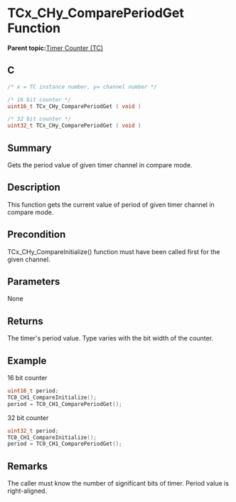 # TCx\_CHy\_ComparePeriodGet Function

**Parent topic:**[Timer Counter \(TC\)](GUID-B7C79854-BBCD-49B3-9EA3-C379E6A5FCE0.md)

## C

```c
/* x = TC instance number, y= channel number */

/* 16 bit counter */
uint16_t TCx_CHy_ComparePeriodGet ( void )

/* 32 bit counter */
uint32_t TCx_CHy_ComparePeriodGet ( void )
```

## Summary

Gets the period value of given timer channel in compare mode.

## Description

This function gets the current value of period of given timer channel in compare mode.

## Precondition

TCx\_CHy\_CompareInitialize\(\) function must have been called first for the given channel.

## Parameters

None

## Returns

The timer's period value. Type varies with the bit width of the counter.

## Example

16 bit counter

```c
uint16_t period;
TC0_CH1_CompareInitialize();
period = TC0_CH1_ComparePeriodGet();
```

32 bit counter

```c
uint32_t period;
TC0_CH1_CompareInitialize();
period = TC0_CH1_ComparePeriodGet();
```

## Remarks

The caller must know the number of significant bits of timer. Period value is right-aligned.


